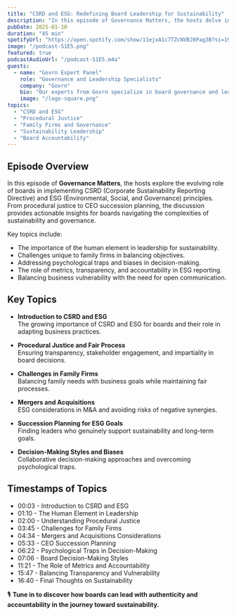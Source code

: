 ```yaml
---
title: "CSRD and ESG: Redefining Board Leadership for Sustainability"
description: "In this episode of Governance Matters, the hosts delve into the implications of CSRD and ESG for boards. From understanding procedural justice to overcoming decision-making challenges, discover how boards can lead the way in sustainability and accountability."
pubDate: 2025-01-10
duration: "45 min"
spotifyUrl: "https://open.spotify.com/show/11ejxA1c7TZcNVBJ6Pag3B?si=19b17abd580a4df2"
image: "/podcast-S1E5.png"
featured: true
podcastAudioUrl: "/podcast-S1E5.m4a"
guests:
  - name: "Govrn Expert Panel"
    role: "Governance and Leadership Specialists"
    company: "Govrn"
    bio: "Our experts from Govrn specialize in board governance and leadership frameworks, helping organizations achieve better outcomes through innovative practices."
    image: "/logo-square.png"
topics:
  - "CSRD and ESG"
  - "Procedural Justice"
  - "Family Firms and Governance"
  - "Sustainability Leadership"
  - "Board Accountability"
---
```


## Episode Overview

In this episode of **Governance Matters**, the hosts explore the evolving role of boards in implementing CSRD (Corporate Sustainability Reporting Directive) and ESG (Environmental, Social, and Governance) principles. From procedural justice to CEO succession planning, the discussion provides actionable insights for boards navigating the complexities of sustainability and governance.

Key topics include:

- The importance of the human element in leadership for sustainability.
- Challenges unique to family firms in balancing objectives.
- Addressing psychological traps and biases in decision-making.
- The role of metrics, transparency, and accountability in ESG reporting.
- Balancing business vulnerability with the need for open communication.

## Key Topics

- **Introduction to CSRD and ESG**  
  The growing importance of CSRD and ESG for boards and their role in adapting business practices.

- **Procedural Justice and Fair Process**  
  Ensuring transparency, stakeholder engagement, and impartiality in board decisions.

- **Challenges in Family Firms**  
  Balancing family needs with business goals while maintaining fair processes.

- **Mergers and Acquisitions**  
  ESG considerations in M&A and avoiding risks of negative synergies.

- **Succession Planning for ESG Goals**  
  Finding leaders who genuinely support sustainability and long-term goals.

- **Decision-Making Styles and Biases**  
  Collaborative decision-making approaches and overcoming psychological traps.

## Timestamps of Topics

- 00:03 - Introduction to CSRD and ESG  
- 01:10 - The Human Element in Leadership  
- 02:00 - Understanding Procedural Justice  
- 03:45 - Challenges for Family Firms  
- 04:34 - Mergers and Acquisitions Considerations  
- 05:33 - CEO Succession Planning  
- 06:22 - Psychological Traps in Decision-Making  
- 07:06 - Board Decision-Making Styles  
- 11:21 - The Role of Metrics and Accountability  
- 15:47 - Balancing Transparency and Vulnerability  
- 16:40 - Final Thoughts on Sustainability  

🎙️ **Tune in to discover how boards can lead with authenticity and accountability in the journey toward sustainability.**
